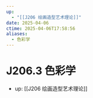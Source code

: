 ```yaml
---
up:
  - "[[J206 绘画造型艺术理论]]"
date: 2025-04-06
ctime: 2025-04-06T17:58:56
aliases:
  - 色彩学
---
```


# J206.3 色彩学

- up: [[J206 绘画造型艺术理论]]
